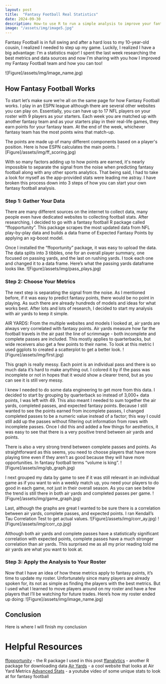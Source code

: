 ```yaml
---
layout: post
title:  "Fantasy Football Real Statistics"
date: 2024-09-30
description: How-to use R to run a simple analysis to improve your fantasy football picks.   
image: "/assets/img/image5.jpg"
---
```


<p class="intro"><span class="dropcap">F</span>antasy Football is in full swing and after a hard loss to my 10-year-old cousin, I realized I needed to step up my game. Luckily, I realized I have a big advantage: I’m a statistics major! I spent the last week researching the best metrics and data sources and now I’m sharing with you how I improved my Fantasy Football team and how you can too!</p>
![Figure]/assets/img/image_name.jpg)

## How Fantasy Football Works

To start let’s make sure we’re all on the same page for how Fantasy Football works. I play in an ESPN league although there are several other websites you can play on. Essentially, you can have up to 17 NFL players on your roster with 9 players as your starters. Each week you are matched up with another fantasy team and as your starters play in their real-life games, they earn points for your fantasy team. At the end of the week, whichever fantasy team has the most points wins that match-up. 

The points are made up of many different components based on a player's position. Here is how ESPN calculates the main points.
![Figure]/assets/img/ff_scoring.jpg)

With so many factors adding up to how points are earned, it's nearly impossible to separate the signal from the noise when predicting fantasy football along with any other sports analytics. That being said, I had to take a look for myself as the app-provided stats were leading me astray. I have broken this process down into 3 steps of how you can start your own fantasy football analysis. 

### Step 1: Gather Your Data
There are many different sources on the internet to collect data, many people even have dedicated websites to collecting football stats. After researching, I decided to go with a fantasy football R package called “ffopportunity”. This package scrapes the most updated data from NFL play-by-play data and builds a data frame of Expected Fantasy Points by applying an xg-boost model.  

Once I installed the “ffoportunity” package, it was easy to upload the data. The data splits into 3 tibbles, one for an overall player summary, one focused on passing yards, and the last on rushing yards. I took each one and changed it to a data frame. Here’s what the passing yards dataframe looks like. 
![Figure]/assets/img/pass_plays.jpg)

### Step 2: Choose Your Metrics
The next step is separating the signal from the noise. As I mentioned before, if it was easy to predict fantasy points, there would be no point in playing. As such there are already hundreds of models and ideas for what works best. After lots and lots of research, I decided to start my analysis with air yards to keep it simple.

AIR YARDS: From the multiple websites and models I looked at, air yards are always very correlated with fantasy points. Air yards measure how far the football travels in the air past the line of scrimmage - both incomplete and complete passes are included. This mostly applies to quarterbacks, but wide receivers also get a few points to their name. To look at this metric I used ggplots to created a scatterplot to get a better look. 
![Figure]/assets/img/first.jpg)

This graph is really messy. Each point is an individual pass and there is so much data it’s hard to make anything out. I colored it by if the pass was incomplete or not in hopes that it would show a clearer trend, but as you can see it is still very messy. 

I knew I needed to do some data engineering to get more from this data. I decided to start by grouping by quarterback so instead of 3,000+ data points, I was left with 49. This also meant I needed to sum together the air yards, completed passes, and expected fantasy points. Because I still wanted to see the points earned from incomplete passes, I changed completed passes to be a numeric value instead of a factor; this way I could still add up the passes without filtering out information from rows with incomplete passes. Once I did this and added a few things for aesthetics, it was easy to see that there is a very positive trend between air yards and points. 

There is also a very strong trend between complete passes and points. As straightforward as this seems, you need to choose players that have more playing time even if they aren’t as good because they will have more opportunities. In fantasy football terms “volume is king”.
![Figure]/assets/img/qb_graph.jpg)

I next grouped my data by game to see if it was still relevant in an individual game as if you want to win a weekly match up, you need your players to do good in each game, not just in their overall season. As you can see below the trend is still there in both air yards and completed passes per game. 
![Figure]/assets/img/game_graph.jpg)

Last, although the graphs are great I wanted to be sure there is a correlation between air yards, complete passes, and expected points. I ran Kendall’s Tau Correlation Test to get actual values. 
![Figure]/assets/img/corr_ay.jpg)   ![Figure]/assets/img/corr_cp.jpg)

Although both air yards and complete passes have a statistically significant correlation with expected points, complete passes have a much stronger correlation than air yards. This surprised me as all my prior reading told me air yards are what you want to look at.

### Step 3: Apply the Analysis to Your Roster
Now that I have an idea of how these metrics apply to fantasy points, it’s time to update my roster. Unfortunately since many players are already spoken for, its not as simple as finding the players with the best metrics. But I used what I learned to move players around on my roster and have a few players that I’ll be watching for future trades. Here’s how my roster ended up doing:
![Figure]/assets/img/image_name.jpg)

## Conclusion
Here is where I will finish my conclusion

# Helpful Resources
[ffopportunity](https://ffopportunity.ffverse.com/index.html) - the R package I used in this post
[ffanalytics](https://fantasyfootballanalytics.net/2016/06/ffanalytics-r-package-fantasy-football-data-analysis.html) - another R package for downloading data
[Air Yards](https://airyards.com/wopr.html) - a cool website that looks at Air Yard Metrics
[Advanced Stats](https://www.youtube.com/watch?v=I5C7ZGA6KSA) - a youtube video of some unique stats to look at for fantasy football
